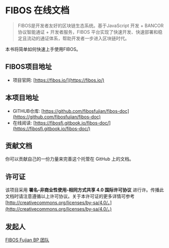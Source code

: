 # FIBOS 在线文档

> FIBOS是开发者友好的区块链生态系统。基于JavaScript 开发 + BANCOR 协议智能通证 + 开发者服务，FIBOS 平台实现了快速开发、快速部署和稳定且流动的通证体系，帮助开发者一步进入区块链时代。

本书将简单如何快速上手使用FIBOS。

## FIBOS项目地址

* 项目官网: [https://fibos.io/](https://fibos.io/)

## 本项目地址

* GITHUB仓库: [https://github.com/fibosfujian/fibos-doc](https://github.com/fibosfujian/fibos-doc)
* 在线阅读: [https://fibosfj.gitbook.io/fibos-doc/](https://fibosfj.gitbook.io/fibos-doc/)

## 贡献文档

你可以贡献自己的一份力量来完善这个托管在 GitHub 上的文档。

## 许可证

该项目采用 **署名-非商业性使用-相同方式共享 4.0 国际许可协议** 进行许。传播此文档时请注意遵循以上许可协议。关于本许可证的更多详情可参考 [http://creativecommons.org/licenses/by-sa/4.0/。](http://creativecommons.org/licenses/by-sa/4.0/。)

## 发起人

[FIBOS Fujian BP 团队](http://link-bee.cn/)


